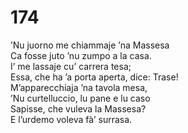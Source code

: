 # 174
  
’Nu juorno me chiammaje ’na Massesa  
Ca fosse juto ’nu zumpo a la casa.  
I’ me lassaje cu’ carrera tesa;  
Essa, che ha ’a porta aperta, dice: Trase!  
M’apparecchiaja ’na tavola mesa,  
’Nu curtelluccio, lu pane e lu caso  
Sapisse, che vuleva la Massesa?  
E l’urdemo voleva fà’ surrasa.
